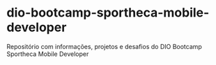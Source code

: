# dio-bootcamp-sportheca-mobile-developer
Repositório com informações, projetos e desafios do DIO Bootcamp Sportheca Mobile Developer 
